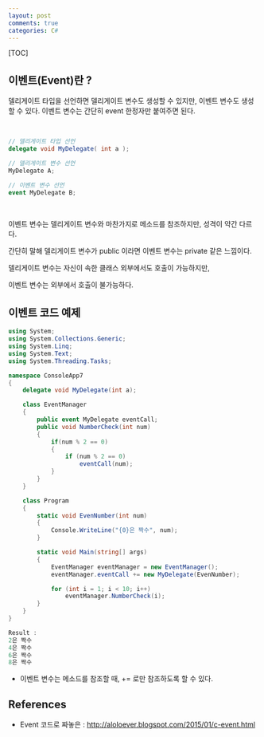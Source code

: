 ```yaml
---
layout: post
comments: true
categories: C#
---
```


[TOC]

## **이벤트(Event)란 ?**

델리게이트 타입을 선언하면 델리게이트 변수도 생성할 수 있지만, 이벤트 변수도 생성할 수 있다. 이벤트 변수는 간단히 event 한정자만 붙여주면 된다.<br>

<br>

```C#
// 델리게이트 타입 선언
delegate void MyDelegate( int a );

// 델리게이트 변수 선언
MyDelegate A;

// 이벤트 변수 선언
event MyDelegate B;
```

<br>

이벤트 변수는 델리게이트 변수와 마찬가지로 메소드를 참조하지만, 성격이 약간 다르다.

간단히 말해 델리게이트 변수가 public 이라면 이벤트 변수는 private 같은 느낌이다.

델리게이트 변수는 자신이 속한 클래스 외부에서도 호출이 가능하지만, 

이벤트 변수는 외부에서 호출이 불가능하다.





## **이벤트 코드 예제**



```C#
using System;
using System.Collections.Generic;
using System.Linq;
using System.Text;
using System.Threading.Tasks;

namespace ConsoleApp7
{
    delegate void MyDelegate(int a);

    class EventManager
    {
        public event MyDelegate eventCall;
        public void NumberCheck(int num)
        {
            if(num % 2 == 0)
            {
                if (num % 2 == 0)
                    eventCall(num);
            }
        }
    }

    class Program
    {
        static void EvenNumber(int num)
        {
            Console.WriteLine("{0}은 짝수", num);
        }

        static void Main(string[] args)
        {
            EventManager eventManager = new EventManager();
            eventManager.eventCall += new MyDelegate(EvenNumber);

            for (int i = 1; i < 10; i++)
                eventManager.NumberCheck(i);
        }
    }
}

Result : 
2은 짝수
4은 짝수
6은 짝수
8은 짝수
```

* 이벤트 변수는 메소드를 참조할 때, += 로만 참조하도록 할 수 있다.



## References

- Event 코드로 짜놓은 : http://aloloever.blogspot.com/2015/01/c-event.html